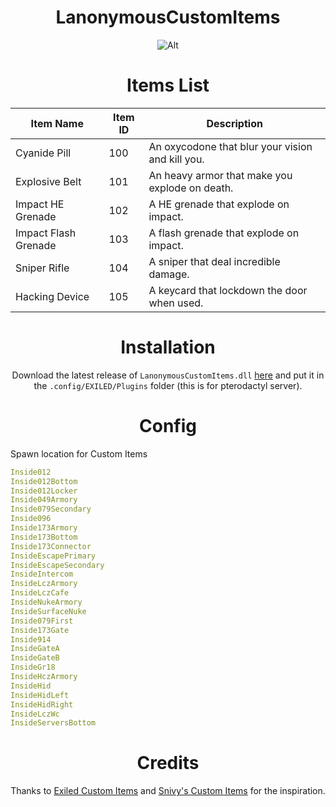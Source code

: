 <div align="center">
<h1>LanonymousCustomItems</h1>

![Alt](https://repobeats.axiom.co/api/embed/94ebc8eeaa38011053c63b2a99e4e9ca6623a16f.svg "Repobeats analytics image")

<h1>Items List</h1>

| Item Name       | Item ID  | Description                                      |
|----------------|---------|--------------------------------------------------|
| Cyanide Pill | 100 | An oxycodone that blur your vision and kill you.  |
| Explosive Belt | 101 | An heavy armor that make you explode on death.      |
| Impact HE Grenade | 102 | A HE grenade that explode on impact.      |
| Impact Flash Grenade | 103 | A flash grenade that explode on impact.      |
| Sniper Rifle | 104 | A sniper that deal incredible damage.      |
| Hacking Device | 105 | A keycard that lockdown the door when used.     |



<h1>Installation</h1>

Download the latest release of `LanonymousCustomItems.dll` [here](https://github.com/RLLanonymous/LanonymousCustomItems/releases) and put it in the `.config/EXILED/Plugins` folder (this is for pterodactyl server).

<h1>Config</h1>
</div>

Spawn location for Custom Items 
```yaml
Inside012
Inside012Bottom
Inside012Locker
Inside049Armory
Inside079Secondary
Inside096
Inside173Armory
Inside173Bottom
Inside173Connector
InsideEscapePrimary
InsideEscapeSecondary
InsideIntercom
InsideLczArmory
InsideLczCafe
InsideNukeArmory
InsideSurfaceNuke
Inside079First
Inside173Gate
Inside914
InsideGateA
InsideGateB
InsideGr18
InsideHczArmory
InsideHid
InsideHidLeft
InsideHidRight
InsideLczWc
InsideServersBottom
```
<div align="center">
<h1>Credits</h1>

Thanks to [Exiled Custom Items](https://github.com/Exiled-Team/CustomItems) and [Snivy's Custom Items](https://github.com/SnivyFilms/SnivysUltimatePackage) for the inspiration.
</div>
